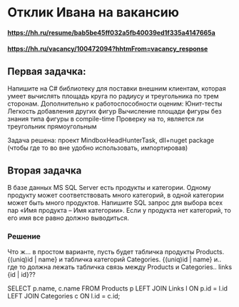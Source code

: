 # Отклик Ивана на вакансию
#### https://hh.ru/resume/bab5be45ff032a5fb40039ed1f335a4147665a
#### https://hh.ru/vacancy/100472094?hhtmFrom=vacancy_response
## Первая задачка:
Напишите на C# библиотеку для поставки внешним клиентам, которая умеет вычислять площадь круга по радиусу и треугольника по трем сторонам. Дополнительно к работоспособности оценим:
Юнит-тесты
Легкость добавления других фигур
Вычисление площади фигуры без знания типа фигуры в compile-time
Проверку на то, является ли треугольник прямоугольным

Задача решена:
проект MindboxHeadHunterTask, dll+nuget package (чтобы где то во вне удобно использовать, импортировав)
## Вторая задачка
В базе данных MS SQL Server есть продукты и категории. Одному продукту может соответствовать много категорий, в одной категории может быть много продуктов. Напишите SQL запрос для выбора всех пар «Имя продукта – Имя категории». Если у продукта нет категорий, то его имя все равно должно выводиться.
### Решение
Что ж... в простом варианте, пусть будет табличка продукты
Products. {(uniq)id | name}
и табличка категорий
Categories. {(uniq)id | name}
и.. где то должна лежать табличка связь между Products и Categories.. links {id | id}??

SELECT 
    p.name,
    c.name
FROM 
    Products p
LEFT JOIN 
    Links l ON p.id = l.id
LEFT JOIN 
    Categories c ON l.id = c.id;

